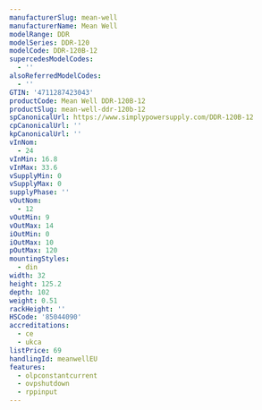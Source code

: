 ```yaml
---
manufacturerSlug: mean-well
manufacturerName: Mean Well
modelRange: DDR
modelSeries: DDR-120
modelCode: DDR-120B-12
supercedesModelCodes:
  - ''
alsoReferredModelCodes:
  - ''
GTIN: '4711287423043'
productCode: Mean Well DDR-120B-12
productSlug: mean-well-ddr-120b-12
spCanonicalUrl: https://www.simplypowersupply.com/DDR-120B-12
cpCanonicalUrl: ''
kpCanonicalUrl: ''
vInNom:
  - 24
vInMin: 16.8
vInMax: 33.6
vSupplyMin: 0
vSupplyMax: 0
supplyPhase: ''
vOutNom:
  - 12
vOutMin: 9
vOutMax: 14
iOutMin: 0
iOutMax: 10
pOutMax: 120
mountingStyles:
  - din
width: 32
height: 125.2
depth: 102
weight: 0.51
rackHeight: ''
HSCode: '85044090'
accreditations:
  - ce
  - ukca
listPrice: 69
handlingId: meanwellEU
features:
  - olpconstantcurrent
  - ovpshutdown
  - rppinput
---
```

